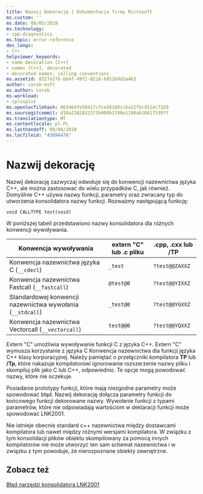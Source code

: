 ```yaml
---
title: Nazwij Dekorację | Dokumentacja firmy Microsoft
ms.custom: ''
ms.date: 09/05/2018
ms.technology:
- cpp-diagnostics
ms.topic: error-reference
dev_langs:
- C++
helpviewer_keywords:
- name decoration [C++]
- names [C++], decorated
- decorated names, calling conventions
ms.assetid: 8327a27b-bb4f-49f2-8218-b851b9d2a463
author: corob-msft
ms.author: corob
ms.workload:
- cplusplus
ms.openlocfilehash: 063464fe58417cfce58160ccba12fbcd514c7320
ms.sourcegitcommit: d10a2382832373b900b1780e1190ab104175397f
ms.translationtype: MT
ms.contentlocale: pl-PL
ms.lasthandoff: 09/06/2018
ms.locfileid: "43894476"
---
```

# <a name="name-decoration"></a>Nazwij dekorację

Nazwij dekorację zazwyczaj odwołuje się do konwencji nazewnictwa języka C++, ale można zastosować do wielu przypadków C, jak również. Domyślnie C++ używa nazwy funkcji, parametry oraz zwracany typ do utworzenia konsolidatora nazwy funkcji. Rozważmy następującą funkcję:

```
void CALLTYPE test(void)  
```

W poniższej tabeli przedstawiono nazwy konsolidatora dla różnych konwencji wywoływania.

|Konwencja wywoływania|extern "C" lub .c pliku|.cpp, .cxx lub /TP|
|------------------------|---------------------------|------------------------|
|Konwencja nazewnictwa języka C (`__cdecl`)|`_test`|`?test@@ZAXXZ`|
|Konwencja nazewnictwa Fastcall (`__fastcall`)|`@test@0`|`?test@@YIXXZ`|
|Standardowej konwencji nazewnictwa wywołania (`__stdcall`)|`_test@0`|`?test@@YGXXZ`|
|Konwencja nazewnictwa Vectorcall (`__vectorcall`)|`test@@0`|`?test@@YQXXZ`|

Extern "C" umożliwia wywoływanie funkcji C z języka C++. Extern "C" wymusza korzystanie z języka C Konwencja nazewnictwa dla funkcji języka C++ klasy korporacyjnej. Należy pamiętać o przełączniki kompilatora **TP** lub **/Tp**, które nakazuje kompilatorowi ignorowanie rozszerzenie nazwy pliku i skompiluj plik jako C lub C++, odpowiednio. Te opcje mogą powodować nazwy, które nie oczekuje.

Posiadanie prototypy funkcji, które mają niezgodne parametry może spowodować błąd. Nazwij dekorację dołącza parametry funkcji do końcowego funkcji dekorowane nazwy. Wywołanie funkcji z typami parametrów, które nie odpowiadają wartościom w deklaracji funkcji może spowodować LNK2001.

Nie istnieje obecnie standard c++ nazewnictwa między dostawcami kompilatora lub nawet między różnymi wersjami kompilatora. W związku z tym konsolidacji plików obiektu skompilowany za pomocą innych kompilatorów nie może utworzyć ten sam schemat nazewnictwa i w związku z tym powoduje, że nierozpoznane obiekty zewnętrzne.

## <a name="see-also"></a>Zobacz też

[Błąd narzędzi konsolidatora LNK2001](../../error-messages/tool-errors/linker-tools-error-lnk2001.md)